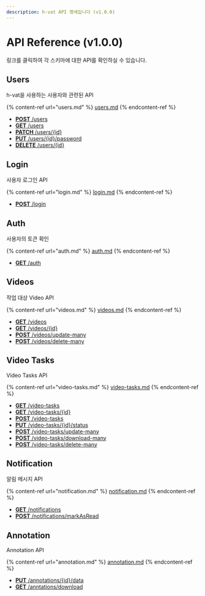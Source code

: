 ```yaml
---
description: h-vat API 명세입니다 (v1.0.0)
---
```


# API Reference (v1.0.0)

링크를 클릭하여 각 스키마에 대한 API를 확인하실 수 있습니다.

## Users

h-vat을 사용하는 사용자와 관련된 API

{% content-ref url="users.md" %}
[users.md](users.md)
{% endcontent-ref %}

* [**POST** /users](users.md#users)
* [**GET** /users](users.md#users-1)
* [**PATCH** /users/{id}](users.md#users-id)
* [**PUT** /users/{id}/password](users.md#users-id-password)
* [**DELETE** /users/{id}](users.md#users-id-1)

## Login

사용자 로그인 API

{% content-ref url="login.md" %}
[login.md](login.md)
{% endcontent-ref %}

* [**POST** /login](login.md#login)

## Auth

사용자의 토큰 확인

{% content-ref url="auth.md" %}
[auth.md](auth.md)
{% endcontent-ref %}

* [**GET** /auth](auth.md#auth)

## Videos

작업 대상 Video API

{% content-ref url="videos.md" %}
[videos.md](videos.md)
{% endcontent-ref %}

* [**GET** /videos](videos.md#videos)
* [**GET** /videos/{id}](videos.md#videos-id)
* [**POST** /videos/update-many](videos.md#videos-update-many)
* [**POST** /videos/delete-many](videos.md#videos-delete-many)

## Video Tasks

Video Tasks API

{% content-ref url="video-tasks.md" %}
[video-tasks.md](video-tasks.md)
{% endcontent-ref %}

* [**GET** /video-tasks](video-tasks.md#video-tasks)
* [**GET** /video-tasks/{id}](video-tasks.md#video-tasks-id)
* [**POST** /video-tasks](video-tasks.md#video-tasks-1)
* [**PUT** /video-tasks/{id}/status](video-tasks.md#video-tasks-id-status)
* [**POST** /video-tasks/update-many](video-tasks.md#video-tasks-update-many)
* [**POST** /video-tasks/download-many](video-tasks.md#video-tasks-download-many)
* [**POST** /video-tasks/delete-many](video-tasks.md#video-tasks-delete-many)

## Notification

알림 메시지 API

{% content-ref url="notification.md" %}
[notification.md](notification.md)
{% endcontent-ref %}

* [**GET** /notifications](notification.md#notifications)
* [**POST** /notifications/markAsRead](notification.md#notifications-markasread)

## Annotation

Annotation API

{% content-ref url="annotation.md" %}
[annotation.md](annotation.md)
{% endcontent-ref %}

* [**PUT** /annotations/{id}/data](annotation.md#annotations-id-data)
* [**GET** /anntations/download](annotation.md#annotations-download)
